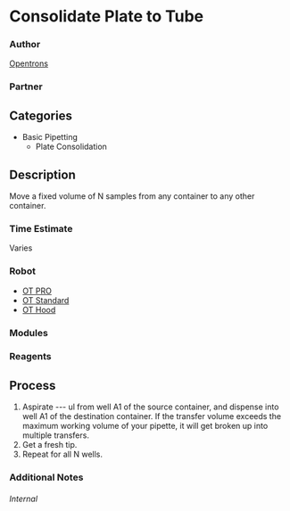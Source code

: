 # Consolidate Plate to Tube

### Author
[Opentrons](https://opentrons.com/)

### Partner


## Categories
* Basic Pipetting
	* Plate Consolidation

## Description
Move a fixed volume of N samples from any container to any other container.

### Time Estimate
Varies

### Robot
* [OT PRO](https://opentrons.com/ot-one-pro)
* [OT Standard](https://opentrons.com/ot-one-standard)  
* [OT Hood](https://opentrons.com/ot-one-hood)

### Modules


### Reagents


## Process
1. Aspirate --- ul from well A1 of the source container, and dispense into well A1 of the destination container. If the transfer volume exceeds the maximum working volume of your pipette, it will get broken up into multiple transfers.
2. Get a fresh tip.
3. Repeat for all N wells.


### Additional Notes


###### Internal
